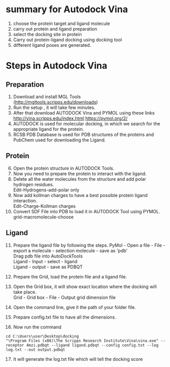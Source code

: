 # summary for Autodock Vina
1. choose the protein target and ligand molecule
2. carry out protein and ligand preparation
3. select the docking site in protein
4. Carry out protein-ligand docking using docking tool
5. different ligand poses are generated.

# Steps in Autodock Vina
## Preparation
1. Download and install MGL Tools (http://mgltools.scripps.edu/downloads)
2. Run the setup , it will take few minutes.
3. After that download AUTODOCK Vina and PYMOL using these links http://vina.scripps.edu/index.html
         https://pymol.org/2/
4. AUTODOCK is used for molecular docking, in which we search for the appropriate ligand for the protein.
5. RCSB PDB Database is used for PDB structures of the proteins and PubChem used for downloading the Ligand.

## Protein
6. Open the protein structure in AUTODOCK Tools.
7. Now you need to prepare the protein to interact with the ligand.
8. Delete all the water molecules from the structure and add polar hydrogen residues.  
	Edit-Hydrogens-add-polar only
9. Now add kollman charges to have a best possible protein ligand interaction.  
	Edit-Charge-Kollman charges
10. Convert SDF File into PDB to load it in AUTODOCK Tool using PYMOL.  
	grid-macromolecule-choose
## Ligand
11. Prepare the ligand file by following the steps.
	PyMol - Open a file - File - export a molecule - selection molecule - save as 'pdb'  
	Drag pdb file into AutoDockTools  
	Ligand - Input - select - ligand  
	Ligand - output - save as PDBQT  
12. Prepare the Grid, load the protein file and a ligand file.

13. Open the Grid box, it will show exact location where the docking will take place.  
	Grid - Grid box - File - Output grid dimension file
14. Open the command line, give it the path of your folder file.
15. Prepare config.txt file to have all the dimensions.
16. Now run the command 
```
cd C:\Users\user\Desktop\docking
"\Program Files (x86)\The Scripps Research Institute\Vina\vina.exe" --receptor 4mzi.pdbqt --ligand ligand.pdbqt --config config.txt --log log.txt --out output.pdbqt 
```
17. It will generate the log.txt file which will tell the docking score
